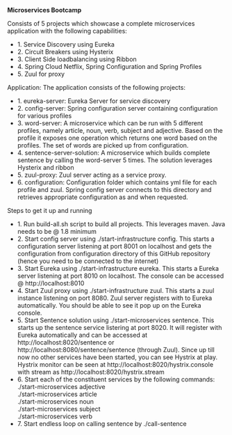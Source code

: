 <B> Microservices Bootcamp </B>

Consists of 5 projects which showcase a complete microservices application with the following capabilities: 
<ul>
<li>1. Service Discovery using Eureka </li>
<li>2. Circuit Breakers using Hysterix</li>
<li>3. Client Side loadbalancing using Ribbon</li> 
<li>4. Spring Cloud Netflix, Spring Configuration and Spring Profiles </li>
<li>5. Zuul for proxy </li>
</ul>
Application: The application consists of the following projects: 
<ul>
<li>1. eureka-server: Eureka Server for service discovery</li>
<li>2. config-server: Spring configuration server containing configuration for various profiles </li>
<li>3. word-server: A microservice which can be run with 5 different profiles, namely article, noun, verb, subject and adjective. Based on the profile it exposes one operation which returns one word based on the profiles. The set of words are picked up from configuration. </li>
<li>4. sentence-server-solution: A microservice which builds  complete sentence by calling the word-server 5 times. The solution leverages Hysterix and ribbon </li>
<li>5. zuul-proxy: Zuul server acting as a service proxy. </li>
<li>6. configuration: Configuration folder which contains yml file for each profile and zuul. Spring config server connects to this directory and retrieves appropriate configuration as and when requested. </li>
</ul>

Steps to get it up and running 
<ul>
  <li>1. Run build-all.sh script to build all projects. This leverages maven. Java needs to be @ 1.8 minimum </li>
  <li>2. Start config server using ./start-infrastructure config. This starts a configuration server listening at port 8001 on localhost and gets the configuration from configuration directory of this GitHub repository (hence you need to be connected to the internet)</li>
  <li>3. Start Eureka using ./start-infrastructure eureka. This starts a Eureka server listening at port 8010 on localhost. The console can be accessed @ http://localhost:8010</li>
  <li>4. Start Zuul proxy using ./start-infrastructure zuul. This starts a zuul instance listening on port 8080. Zuul server registers with to Eureka automatically. You should be able to see it pop up on the Eureka console. </li>
  <li>5. Start Sentence solution using ./start-microservices sentence. This starts up the sentence service listering at port 8020. It will register with Eureka automatically and can be accessed at http://localhost:8020/sentence or http://localhost:8080/sentence/sentence (through Zuul). Since up till now no other services have been started, you can see Hystrix at play. Hystrix monitor can be seen at http://localhost:8020/hystrix.console with stream as http://localhost:8020/hystrix.stream</li>
  <li>6. Start each of the constituent services by the following commands: <br>
    ./start-microservices adjective <br>
    ./start-microservices article<br>
    ./start-microservices noun <br>
    ./start-microservices subject <br>
    ./start-microservices verb <br> </li>
  <li>7. Start endless loop on calling sentence by ./call-sentence</li>
</ul>
